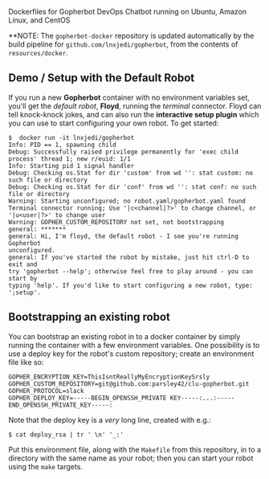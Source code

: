 Dockerfiles for Gopherbot DevOps Chatbot running on Ubuntu, Amazon Linux, and CentOS

**NOTE: The `gopherbot-docker` repository is updated automatically by the build pipeline for `github.com/lnxjedi/gopherbot`, from the contents of `resources/docker`.

## Demo / Setup with the Default Robot

If you run a new **Gopherbot** container with no environment variables set, you'll get the *default robot*, **Floyd**, running the *terminal* connector. Floyd can tell knock-knock jokes, and can also run the **interactive setup plugin** which you can use to start configuring your own robot. To get started:
```shell
$  docker run -it lnxjedi/gopherbot
Info: PID == 1, spawning child
Debug: Successfully raised privilege permanently for 'exec child process' thread 1; new r/euid: 1/1
Info: Starting pid 1 signal handler
Debug: Checking os.Stat for dir 'custom' from wd '': stat custom: no such file or directory
Debug: Checking os.Stat for dir 'conf' from wd '': stat conf: no such file or directory
Warning: Starting unconfigured; no robot.yaml/gopherbot.yaml found
Terminal connector running; Use '|c<channel|?>' to change channel, or '|u<user|?>' to change user
Warning: GOPHER_CUSTOM_REPOSITORY not set, not bootstrapping
general: *******
general: Hi, I'm floyd, the default robot - I see you're running Gopherbot
unconfigured.
general: If you've started the robot by mistake, just hit ctrl-D to exit and
try 'gopherbot --help'; otherwise feel free to play around - you can start by
typing 'help'. If you'd like to start configuring a new robot, type:
';setup'.
```

## Bootstrapping an existing robot

You can bootstrap an existing robot in to a docker container by simply running the container with a few environment variables. One possibility is to use a deploy key for the robot's custom repository; create an environment file like so:
```shell
GOPHER_ENCRYPTION_KEY=ThisIsntReallyMyEncryptionKeySrsly
GOPHER_CUSTOM_REPOSITORY=git@github.com:parsley42/clu-gopherbot.git
GOPHER_PROTOCOL=slack
GOPHER_DEPLOY_KEY=-----BEGIN_OPENSSH_PRIVATE KEY-----:...:-----END_OPENSSH_PRIVATE_KEY-----:
```

Note that the deploy key is a _very_ long line, created with e.g.:
```shell
$ cat deploy_rsa | tr ' \n' '_:'
```

Put this environment file, along with the `Makefile` from this repository, in to a directory with the same name as your robot; then you can start your robot using the `make` targets.
